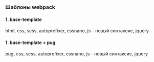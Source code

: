 ### Шаблоны webpack ###
#### 1. base-template ####
html, css, scss, autoprefixer, cssnano, js - новый синтаксис, jquery
#### 1. base-template + pug ####
pug, css, scss, autoprefixer, cssnano, js - новый синтаксис, jquery

